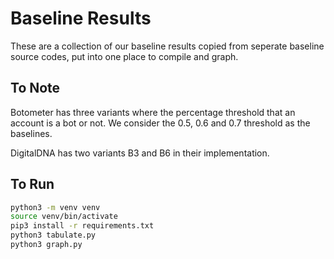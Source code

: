 # Baseline Results

These are a collection of our baseline results copied from seperate baseline source codes, put into one place to compile and graph.

## To Note

Botometer has three variants where the percentage threshold that an account is a bot or not. We consider the 0.5, 0.6 and 0.7 threshold as the baselines.

DigitalDNA has two variants B3 and B6 in their implementation.

## To Run
```bash
python3 -m venv venv
source venv/bin/activate
pip3 install -r requirements.txt
python3 tabulate.py
python3 graph.py
```